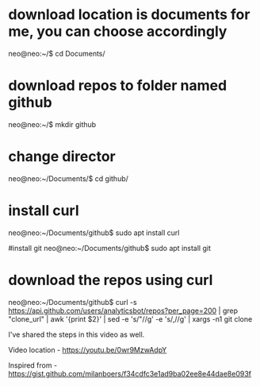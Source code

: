 # download location is documents for me, you can choose accordingly
neo@neo:~/$ cd Documents/

# download repos to folder named github
neo@neo:~/$ mkdir github

# change director
neo@neo:~/Documents/$ cd github/

# install curl
neo@neo:~/Documents/github$ sudo apt install curl

#install git
neo@neo:~/Documents/github$ sudo apt install git

# download the repos using curl
neo@neo:~/Documents/github$ curl -s https://api.github.com/users/analyticsbot/repos?per_page=200 | grep \"clone_url\" | awk '{print $2}' | sed -e 's/"//g' -e 's/,//g' | xargs -n1 git clone

I've shared the steps in this video as well. 

Video location - https://youtu.be/0wr9MzwAdpY

Inspired from - https://gist.github.com/milanboers/f34cdfc3e1ad9ba02ee8e44dae8e093f
